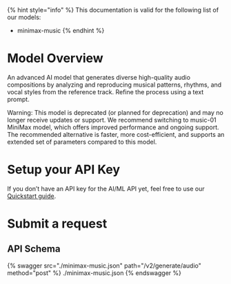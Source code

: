 [#references:start]: <> ({ "template": "openapi" })
{% hint style="info" %}
This documentation is valid for the following list of our models:
* minimax-music
{% endhint %}

# Model Overview
An advanced AI model that generates diverse high-quality audio compositions by analyzing and reproducing musical patterns, rhythms, and vocal styles from the reference track. Refine the process using a text prompt.

Warning: This model is deprecated (or planned for deprecation) and may no longer receive updates or support. We recommend switching to music-01 MiniMax model, which offers improved performance and ongoing support. The recommended alternative is faster, more cost-efficient, and supports an extended set of parameters compared to this model.

# Setup your API Key
If you don’t have an API key for the AI/ML API yet, feel free to use our [Quickstart guide](https://docs.aimlapi.com/quickstart/setting-up).

# Submit a request
## API Schema
{% swagger src="./minimax-music.json" path="/v2/generate/audio" method="post" %}
./minimax-music.json
{% endswagger %}

[#references:end]: <> ({})